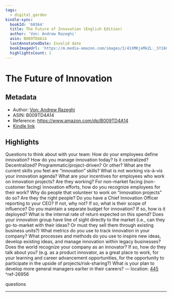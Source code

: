```yaml
---
tags:
  - digital_garden
kindle-sync:
  bookId: '60364'
  title: The Future of Innovation (English Edition)
  author: 'Von: Andrew Razeghi'
  asin: B009TD4A14
  lastAnnotatedDate: Invalid date
  bookImageUrl: 'https://m.media-amazon.com/images/I/41XMKjeMkZL._SY160.jpg'
  highlightsCount: 1
---
```

# The Future of Innovation
## Metadata
* Author: [Von: Andrew Razeghi](https://www.amazon.comundefined)
* ASIN: B009TD4A14
* Reference: https://www.amazon.com/dp/B009TD4A14
* [Kindle link](kindle://book?action=open&asin=B009TD4A14)

## Highlights
Questions to think about with your team: How do your employees define innovation? How do you manage innovation today? Is it centralized? Decentralized? Programmatic/project-driven? Or other? What are the current skills you feel are “innovation” skills? What is not working vis-à-vis your innovation agenda? What are your incentives for employees who work on innovation projects? Are they working? For non-market facing (non-customer facing) innovation efforts, how do you recognize employees for their work? Why do people that volunteer to work on “innovation projects” do so? Are they the right people? Do you have a Chief Innovation Officer reporting to your CEO? If not, why not? If so, what is their scope of influence? Do you maintain a separate budget for innovation? If so, how is it deployed? What is the internal rate of return expected on this spend? Does your innovation group have line of sight directly to the market (i.e., can they go-to-market with their ideas? Or must they sell them through existing business units?) What metrics do you use to track innovation in your company? What processes and methods do you use to inspire new ideas, develop existing ideas, and manage innovation within legacy businesses? Does the world recognize your company as an innovator? If so, how do they talk about you? (e.g. as a product innovator, as a great place to work, for your learning and career advancement opportunities, for the opportunity to participate in the upside of projects/risk-sharing?) What is your plan to develop more general managers earlier in their careers? — location: [445](kindle://book?action=open&asin=B009TD4A14&location=445) ^ref-26956

questions

---
